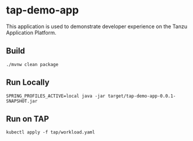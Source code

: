 #   tap-demo-app

This application is used to demonstrate developer experience on the Tanzu Application Platform.

##  Build

```shell
./mvnw clean package
```

##  Run Locally

```shell
SPRING_PROFILES_ACTIVE=local java -jar target/tap-demo-app-0.0.1-SNAPSHOT.jar
```

##  Run on TAP

```shell
kubectl apply -f tap/workload.yaml
```